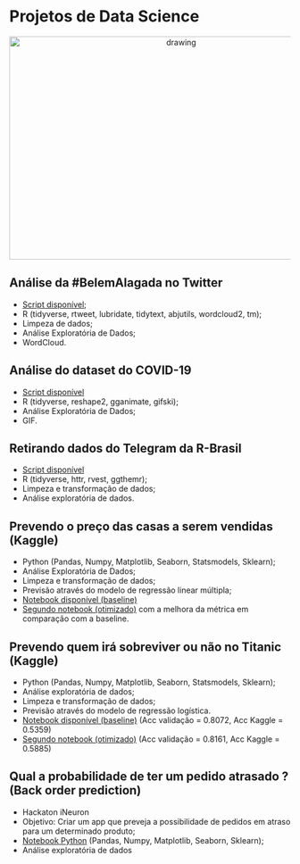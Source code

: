 # Projetos de Data Science


<p align="center">
  <img src="https://miro.medium.com/max/3200/0*FL03kQRXT_TFerSD" alt="drawing" width="600" height="400"/>


</p>


## Análise da #BelemAlagada no Twitter

- [Script disponível](https://github.com/barbosarafael/Projetos/blob/master/Twitter%20-%20Analise%20%23BelemAlagada/2020-03-10-analise-belemalagada.md);
- R (tidyverse, rtweet, lubridate, tidytext, abjutils, wordcloud2, tm);
- Limpeza de dados;
- Análise Exploratória de Dados;
- WordCloud.


## Análise do dataset do COVID-19

- [Script disponível](https://github.com/barbosarafael/Projetos/blob/master/Analise%20Exploratoria%20-%20COVID-19/2020-03-15-analise-exploratoria-dos-dados-do-covid-19.md)
- R (tidyverse, reshape2, gganimate, gifski);
- Análise Exploratória de Dados;
- GIF.


## Retirando dados do Telegram da R-Brasil

- [Script disponível](https://github.com/barbosarafael/Projetos/blob/master/Analise_Telegram_R/Script.md)
- R (tidyverse, httr, rvest, ggthemr);
- Limpeza e transformação de dados;
- Análise exploratória de dados.


## Prevendo o preço das casas a serem vendidas (Kaggle)

- Python (Pandas, Numpy, Matplotlib, Seaborn, Statsmodels, Sklearn);
- Análise Exploratória de Dados;
- Limpeza e transformação de dados;
- Previsão através do modelo de regressão linear múltipla;
- [Notebook disponível (baseline)](https://nbviewer.jupyter.org/github/barbosarafael/Projetos/blob/master/House%20Prices%20-%20Advanced%20Regression%20Techniques/notebook_house_prices.ipynb)
- [Segundo notebook (otimizado)](https://nbviewer.jupyter.org/github/barbosarafael/Projetos/blob/master/House%20Prices%20-%20Advanced%20Regression%20Techniques/notebook_2.ipynb) com a melhora da métrica em comparação com a baseline.

## Prevendo quem irá sobreviver ou não no Titanic (Kaggle)

- Python (Pandas, Numpy, Matplotlib, Seaborn, Statsmodels, Sklearn);
- Análise exploratória de dados;
- Limpeza e transformação de dados;
- Previsão através do modelo de regressão logística.
- [Notebook disponível (baseline)](https://nbviewer.jupyter.org/github/barbosarafael/Projetos/blob/master/Titanic%20-%20Kaggle/notebook_titanic_kaggle.ipynb) (Acc validação = 0.8072, Acc Kaggle = 0.5359)
- [Segundo notebook (otimizado)](https://nbviewer.jupyter.org/github/barbosarafael/Projetos/blob/master/Titanic%20-%20Kaggle/2notebook_titanic_kaggle.ipynb) (Acc validação = 0.8161, Acc Kaggle = 0.5885)

## Qual a probabilidade de ter um pedido atrasado ? (Back order prediction)

- Hackaton iNeuron
- Objetivo: Criar um app que preveja a possibilidade de pedidos em atraso para um determinado produto;
- [Notebook Python](https://nbviewer.jupyter.org/github/barbosarafael/Projetos/blob/master/iNeuron_Back_order_prediction_Notebook/1parte_hackaton_ineuron_back_order_prediction.ipynb) (Pandas, Numpy, Matplotlib, Seaborn, Sklearn);
- Análise exploratória de dados
